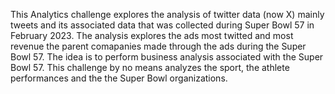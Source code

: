This Analytics challenge explores the analysis of twitter data (now X) mainly tweets and its associated data that was collected during Super Bowl 57 in February 2023. 
The analysis explores the ads most twitted and most revenue the parent comapanies made through the ads during the Super Bowl 57. 
The idea is to perform business analysis associated with the Super Bowl 57. 
This challenge by no means analyzes the sport, the athlete performances and the the Super Bowl organizations. 
